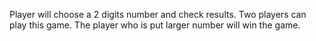 Player will choose a 2 digits number and check results. Two players can play this game. The player who is put larger number will win the game.

